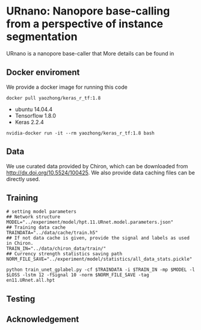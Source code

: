 # URnano: Nanopore base-calling from a perspective of instance segmentation

URnano is a nanopore base-caller that 
More details can be found in <bioAxiv link>

## Docker enviroment
We provide a docker image for running this code
```
docker pull yaozhong/keras_r_tf:1.8
```

* ubuntu 14.04.4
* Tensorflow 1.8.0
* Keras 2.2.4

```
nvidia-docker run -it --rm yaozhong/keras_r_tf:1.8 bash
```

## Data
We use curated data provided by Chiron, which can be downloaded from http://dx.doi.org/10.5524/100425.
We also provide data caching files can be directly used. 

## Training
```
# setting model parameters
## Network structure
MODEL="../experiment/model/hpt.11.URnet.model.parameters.json"
## Training data cache
TRAINDATA="../data/cache/train.h5"
## If not data cache is given, provide the signal and labels as used in Chiron.
TRAIN_IN="../data/chiron_data/train/"
## Currency strength statistics saving path
NORM_FILE_SAVE="../experiment/model/statistics/all_data_stats.pickle"

python train_unet_gplabel.py -cf $TRAINDATA -i $TRAIN_IN -mp $MODEL -l $LOSS -lstm 12 -fSignal 10 -norm $NORM_FILE_SAVE -tag en11.URnet.all.hpt
```


## Testing

## Acknowledgement
